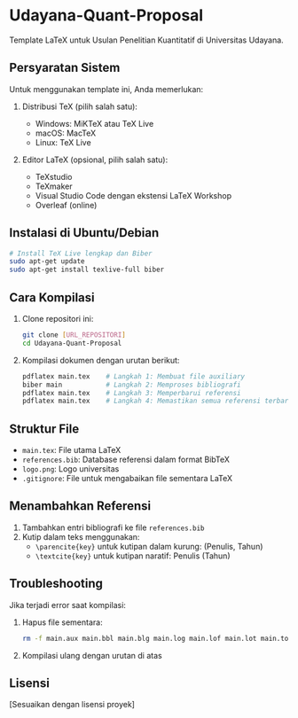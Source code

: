 # Udayana-Quant-Proposal

Template LaTeX untuk Usulan Penelitian Kuantitatif di Universitas Udayana.

## Persyaratan Sistem

Untuk menggunakan template ini, Anda memerlukan:

1. Distribusi TeX (pilih salah satu):
   - Windows: MiKTeX atau TeX Live
   - macOS: MacTeX
   - Linux: TeX Live

2. Editor LaTeX (opsional, pilih salah satu):
   - TeXstudio
   - TeXmaker
   - Visual Studio Code dengan ekstensi LaTeX Workshop
   - Overleaf (online)

## Instalasi di Ubuntu/Debian

```bash
# Install TeX Live lengkap dan Biber
sudo apt-get update
sudo apt-get install texlive-full biber
```

## Cara Kompilasi

1. Clone repositori ini:
   ```bash
   git clone [URL_REPOSITORI]
   cd Udayana-Quant-Proposal
   ```

2. Kompilasi dokumen dengan urutan berikut:
   ```bash
   pdflatex main.tex    # Langkah 1: Membuat file auxiliary
   biber main           # Langkah 2: Memproses bibliografi
   pdflatex main.tex    # Langkah 3: Memperbarui referensi
   pdflatex main.tex    # Langkah 4: Memastikan semua referensi terbarui
   ```

## Struktur File

- `main.tex`: File utama LaTeX
- `references.bib`: Database referensi dalam format BibTeX
- `logo.png`: Logo universitas
- `.gitignore`: File untuk mengabaikan file sementara LaTeX

## Menambahkan Referensi

1. Tambahkan entri bibliografi ke file `references.bib`
2. Kutip dalam teks menggunakan:
   - `\parencite{key}` untuk kutipan dalam kurung: (Penulis, Tahun)
   - `\textcite{key}` untuk kutipan naratif: Penulis (Tahun)

## Troubleshooting

Jika terjadi error saat kompilasi:

1. Hapus file sementara:
   ```bash
   rm -f main.aux main.bbl main.blg main.log main.lof main.lot main.toc main.pdf
   ```

2. Kompilasi ulang dengan urutan di atas

## Lisensi

[Sesuaikan dengan lisensi proyek]